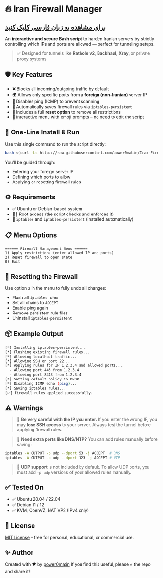 # 🔥 Iran Firewall Manager
## [برای مشاهده به زبان فارسی کلیک کنید](README.fa.md)

An **interactive and secure Bash script** to harden Iranian servers by strictly controlling which IPs and ports are allowed — perfect for tunneling setups.

> ✅ Designed for tunnels like **Rathole v2**, **Backhaul**, **Xray**, or private proxy systems


## 🛡️ Key Features

- ❌ Blocks all incoming/outgoing traffic by default
- 🌍 Allows only specific ports from a **foreign (non-Iranian)** server IP
- 🔕 Disables ping (ICMP) to prevent scanning
- 💾 Automatically saves firewall rules via `iptables-persistent`
- 🔁 Includes a full **reset option** to remove all restrictions
- 📱 Interactive menu with emoji prompts – no need to edit the script


## 🚀 One-Line Install & Run

Use this single command to run the script directly:

```bash
bash <(curl -Ls https://raw.githubusercontent.com/power0matin/Iran-Firewall-Manager/main/firewall-manager.sh)
````

You’ll be guided through:

* Entering your foreign server IP
* Defining which ports to allow
* Applying or resetting firewall rules


## ⚙️ Requirements

* ✅ Ubuntu or Debian-based system
* 🧑‍💻 Root access (the script checks and enforces it)
* 🧩 `iptables` and `iptables-persistent` (installed automatically)


## 📋 Menu Options

```
====== Firewall Management Menu ======
1) Apply restrictions (enter allowed IP and ports)
2) Reset firewall to open state
0) Exit
```


## 🔄 Resetting the Firewall

Use option `2` in the menu to fully undo all changes:

* Flush all `iptables` rules
* Set all chains to `ACCEPT`
* Enable ping again
* Remove persistent rule files
* Uninstall `iptables-persistent`


## 📦 Example Output

```bash
[*] Installing iptables-persistent...
[*] Flushing existing firewall rules...
[*] Allowing localhost traffic...
[*] Allowing SSH on port 22...
[*] Applying rules for IP 1.2.3.4 and allowed ports...
  - Allowing port 443 from 1.2.3.4
  - Allowing port 8443 from 1.2.3.4
[*] Setting default policy to DROP...
[*] Disabling ICMP echo (ping)...
[*] Saving iptables rules...
[✅] Firewall rules applied successfully.
```


## ⚠️ Warnings

> 🛑 **Be very careful with the IP you enter.**
> If you enter the wrong IP, you may **lose SSH access** to your server. Always test the tunnel before applying firewall rules.

> 🧠 **Need extra ports like DNS/NTP?**
> You can add rules manually before saving:

```bash
iptables -A OUTPUT -p udp --dport 53 -j ACCEPT  # DNS
iptables -A OUTPUT -p udp --dport 123 -j ACCEPT # NTP
```

> 📡 **UDP support** is not included by default. To allow UDP ports, you must add `-p udp` versions of your allowed rules manually.


## ✅ Tested On

* ✅ Ubuntu 20.04 / 22.04
* ✅ Debian 11 / 12
* ✅ KVM, OpenVZ, NAT VPS (IPv4 only)


## 📄 License

[MIT License](LICENSE) – free for personal, educational, or commercial use.


## ✨ Author

Created with ❤️ by [power0matin](https://github.com/power0matin)
If you find this useful, please ⭐ the repo and share it!
